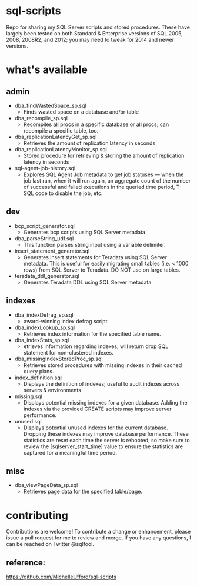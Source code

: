 ﻿sql-scripts
===========
Repo for sharing my SQL Server scripts and stored procedures. These have largely been tested on both Standard & Enterprise versions of SQL 2005, 2008, 2008R2, and 2012; you may need to tweak for 2014 and newer versions.

# what's available

## admin
* dba_findWastedSpace_sp.sql
  * Finds wasted space on a database and/or table
* dba_recompile_sp.sql
  * Recompiles all procs in a specific database or all procs; can recompile a specific table, too.
* dba_replicationLatencyGet_sp.sql
  * Retrieves the amount of replication latency in seconds
* dba_replicationLatencyMonitor_sp.sql
  * Stored procedure for retrieving & storing the amount of replication latency in seconds
* sql-agent-job-history.sql
  * Explores SQL Agent Job metadata to get job statuses — when the job last ran, when it will run again, an aggregate count of the number of successful and failed executions in the queried time period, T-SQL code to disable the job, etc.

## dev
* bcp_script_generator.sql
  * Generates bcp scripts using SQL Server metadata
* dba_parseString_udf.sql
  * This function parses string input using a variable delimiter.
* insert_statement_generator.sql
  * Generates insert statements for Teradata using SQL Server metadata. This is useful for easily migrating small tables (i.e. < 1000 rows) from SQL Server to Teradata. DO NOT use on large tables. 
* teradata_ddl_generator.sql
  * Generates Teradata DDL using SQL Server metadata
  
## indexes
* dba_indexDefrag_sp.sql
  * award-winning index defrag script
* dba_indexLookup_sp.sql
  * Retrieves index information for the specified table name.
* dba_indexStats_sp.sql
  * etrieves information regarding indexes; will return drop SQL statement for non-clustered indexes.
* dba_missingIndexStoredProc_sp.sql
  * Retrieves stored procedures with missing indexes in their cached query plans.
* index_definition.sql
  * Displays the definition of indexes; useful to audit indexes across servers & environments
* missing.sql
  * Displays potential missing indexes for a given database. Adding the indexes via the provided CREATE scripts may improve server performance. 
* unused.sql
  *  Displays potential unused indexes for the current database. Dropping these indexes may improve database performance. These statistics are reset each time the server is rebooted, so make sure to review the [sqlserver_start_time] value to ensure the  statistics are captured for a meaningful time period.
  
## misc
* dba_viewPageData_sp.sql
  * Retrieves page data for the specified table/page.

  
# contributing
Contributions are welcome! To contribute a change or enhancement, please issue a pull request for me to review and merge. If you have any questions, I can be reached on Twitter @sqlfool. 





## reference: 
https://github.com/MichelleUfford/sql-scripts
